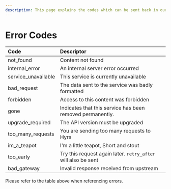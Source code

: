 ```yaml
---
description: This page explains the codes which can be sent back in our errors array.
---
```


# Error Codes

| Code | Descriptor |
| :--- | :--- |
| not\_found | Content not found |
| internal\_error | An internal server error occurred |
| service\_unavailable | This service is currently unavailable |
| bad\_request | The data sent to the service was badly formatted |
| forbidden | Access to this content was forbidden |
| gone | Indicates that this service has been removed permanently. |
| upgrade\_required | The API version must be upgraded |
| too\_many\_requests | You are sending too many requests to Hyra |
| im\_a\_teapot | I'm a little teapot, Short and stout  |
| too\_early |  Try this request again later. `retry_after` will also be sent |
| bad\_gateway | Invalid response received from upstream |

Please refer to the table above when referencing errors.

